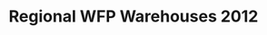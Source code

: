 ---
title: Regional WFP Warehouses 2012
categories: 
    - data
geography: regional
partner: wfp
cat: logistics
year: 2012
layer: wfp-odep.sahel-wfp-warehouses-mar-28-2012
api:
embed:
source: <a href="http://wfp.org">WFP</a>
license: Public Domain
updated: 3/28/12
description: This layer depicts the locations of World Food Programme operational warehouses in the Sahel region. Data was obtained from the WFP Spatial Data Infrastructure (SDI).  
downloads:
    - type: shapefile
      link: http://dl.dropbox.com/u/72717685/wfp-warehouses-sahel-2012.zip
    - type: sqlite
      link: http://dl.dropbox.com/u/72717685/wfp-warehouses-sahel-2012.sqlite.zip
---